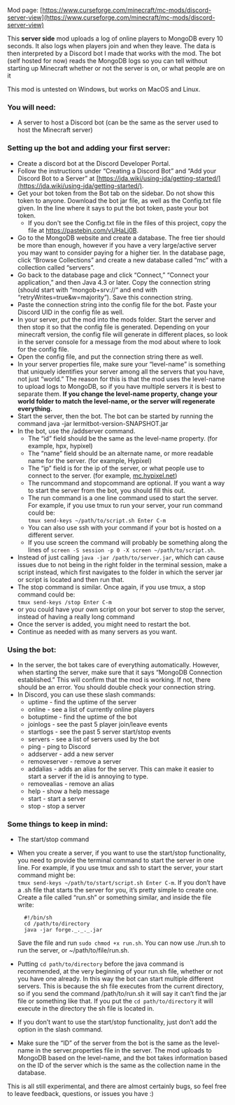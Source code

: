 Mod page: [https://www.curseforge.com/minecraft/mc-mods/discord-server-view](https://www.curseforge.com/minecraft/mc-mods/discord-server-view)

This **server side** mod uploads a log of online players to MongoDB every 10 seconds. It also logs when players join and when they leave. The data is then interpreted by a Discord bot I made that works with the mod. The bot (self hosted for now) reads the MongoDB logs so you can tell without starting up Minecraft whether or not the server is on, or what people are on it

This mod is untested on Windows, but works on MacOS and Linux.

### You will need:

-   A server to host a Discord bot (can be the same as the server used to host the Minecraft server)

### Setting up the bot and adding your first server:

-   Create a discord bot at the Discord Developer Portal.
-   Follow the instructions under “Creating a Discord Bot” and “Add your Discord Bot to a Server” at [https://jda.wiki/using-jda/getting-started/](https://jda.wiki/using-jda/getting-started/).
-   Get your bot token from the Bot tab on the sidebar. Do not show this token to anyone. Download the bot jar file, as well as the Config.txt file given. In the line where it says to put the bot token, paste your bot token.
    -   If you don't see the Config.txt file in the files of this project, copy the file at https://pastebin.com/vUHaLj0B. 
-   Go to the MongoDB website and create a database. The free tier should be more than enough, however if you have a very large/active server you may want to consider paying for a higher tier. In the database page, click “Browse Collections” and create a new database called “mc” with a collection called “servers”.
-   Go back to the database page and click “Connect,” “Connect your application,” and then Java 4.3 or later. Copy the connection string (should start with “mongob+srv://“ and end with “retryWrites=true&w=majority”). Save this connection string.
-   Paste the connection string into the config file for the bot. Paste your Discord UID in the config file as well.
-   In your server, put the mod into the mods folder. Start the server and then stop it so that the config file is generated. Depending on your minecraft version, the config file will generate in different places, so look in the server console for a message from the mod about where to look for the config file.
-   Open the config file, and put the connection string there as well.
-   In your server properties file, make sure your “level-name” is something that uniquely identifies your server among all the servers that you have, not just “world.” The reason for this is that the mod uses the level-name to upload logs to MongoDB, so if you have multiple servers it is best to separate them. **If you change the level-name property, change your world folder to match the level-name, or the server will regenerate everything.**
-   Start the server, then the bot. The bot can be started by running the command java -jar lermitbot-version-SNAPSHOT.jar
-   In the bot, use the /addserver command.
    -   The “id” field should be the same as the level-name property. (for example, hpx, hypixel)
    -   The “name” field should be an alternate name, or more readable name for the server. (for example, Hypixel)
    -   The “ip” field is for the ip of the server, or what people use to connect to the server. (for example, [mc.hypixel.net](http://mc.hypixel.net/))
    -   The runcommand and stopcommand are optional. If you want a way to start the server from the bot, you should fill this out.
    -   The run command is a one line command used to start the server. For example, if you use tmux to run your server, your run command could be:  
      ```tmux send-keys ~/path/to/script.sh Enter C-m```
    -   You can also use ssh with your command if your bot is hosted on a different server. 
    -   If you use screen the command will probably be something along the lines of `screen -S session -p 0 -X screen ~/path/to/script.sh`. 
-   Instead of just calling `java -jar /path/to/server.jar`, which can cause issues due to not being in the right folder in the terminal session, make a script instead, which first navigates to the folder in which the server jar or script is located and then run that. 
-   The stop command is similar. Once again, if you use tmux, a stop command could be:  
    ```tmux send-keys /stop Enter C-m```
-   or you could have your own script on your bot server to stop the server, instead of having a really long command
-   Once the server is added, you might need to restart the bot.
-   Continue as needed with as many servers as you want.

### Using the bot:
-   In the server, the bot takes care of everything automatically. However, when starting the server, make sure that it says “MongoDB Connection established.” This will confirm that the mod is working. If not, there should be an error. You should double check your connection string.
-   In Discord, you can use these slash commands:
    -   uptime - find the uptime of the server
    -   online - see a list of currently online players
    -   botuptime - find the uptime of the bot
    -   joinlogs - see the past 5 player join/leave events
    -   startlogs - see the past 5 server start/stop events
    -   servers - see a list of servers used by the bot
    -   ping - ping to Discord
    -   addserver - add a new server
    -   removeserver - remove a server
    -   addalias - adds an alias for the server. This can make it easier to start a server if the id is annoying to type.
    -   removealias - remove an alias
    -   help - show a help message
    -   start - start a server
    -   stop - stop a server

### Some things to keep in mind:

- The start/stop command
- When you create a server, if you want to use the start/stop functionality, you need to provide the terminal command to start the server in one line. For example, if you use tmux and ssh to start the server, your start command might be:  
    ```tmux send-keys ~/path/to/start/script.sh Enter C-m```.
    If you don’t have a .sh file that starts the server for you, it’s pretty simple to create one. Create a file called “run.sh” or something similar, and inside the file write:  
  
        #!/bin/sh
        cd /path/to/directory
        java -jar forge._._._.jar

    Save the file and run `sudo chmod +x run.sh`. You can now use ./run.sh to run the server, or ~/path/to/file/run.sh.
-   Putting `cd path/to/directory` before the java command is recommended, at the very beginning of your run.sh file, whether or not you have one already. In this way the bot can start multiple different servers. This is because the sh file executes from the current directory, so if you send the command /path/to/run.sh it will say it can’t find the jar file or something like that. If you put the `cd path/to/directory` it will execute in the directory the sh file is located in.
-   If you don’t want to use the start/stop functionality, just don’t add the option in the slash command.
-   Make sure the “ID” of the server from the bot is the same as the level-name in the server.properties file in the server. The mod uploads to MongoDB based on the level-name, and the bot takes information based on the ID of the server which is the same as the collection name in the database.

This is all still experimental, and there are almost certainly bugs, so feel free to leave feedback, questions, or issues you have :)
